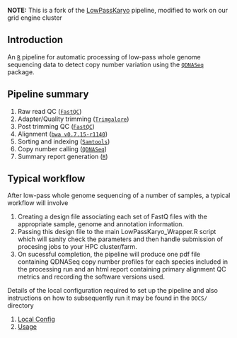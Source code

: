 

__NOTE:__ This is a fork of the [LowPassKaryo](https://github.com/crickbabs/LowPassKaryo) pipeline, modified to work on our grid engine cluster


## Introduction

An [`R`](https://cran.r-project.org/) pipeline for automatic processing of low-pass whole genome sequencing data to detect copy number variation using the [`QDNASeq`](https://bioconductor.org/packages/release/bioc/html/QDNAseq.html) package.


## Pipeline summary

1. Raw read QC ([`FastQC`](https://www.bioinformatics.babraham.ac.uk/projects/fastqc))
2. Adapter/Quality trimming ([`Trimgalore`](https://www.bioinformatics.babraham.ac.uk/projects/trim_galore/))
3. Post trimming QC ([`FastQC`](https://www.bioinformatics.babraham.ac.uk/projects/fastqc]))
4. Alignment ([`bwa v0.7.15-r1140`](https://github.com/lh3/bwa))
5. Sorting and indexing ([`Samtools`](http://samtools.sourceforge.net/))
6. Copy number calling ([`QDNASeq`](https://bioconductor.org/packages/release/bioc/html/QDNAseq.html))
7. Summary report generation ([`R`](https://cran.r-project.org/))


## Typical workflow 

After low-pass whole genome sequencing of a number of samples, a typical workflow will involve 

1. Creating a design file associating each set of FastQ files with the appropriate sample, genome and annotation information. 
2. Passing this design file to the main LowPassKaryo_Wrapper.R script which will sanity check the parameters and then handle submission of procesing jobs to your HPC cluster/farm.
3. On sucessful completion, the pipeline will produce one pdf file containing QDNASeq copy number profiles for each species included in the processing run and an html report containing primary alignment QC metrics and recording the software versions used.


Details of the local configuration required to set up the pipeline and also instructions on how to subsequently run it may be found in the `DOCS/` directory

1. [Local Config](DOCS/config.md)
2. [Usage](DOCS/usage.md)


